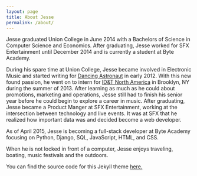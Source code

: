 ```yaml
---
layout: page
title: About Jesse 
permalink: /about/
---
```


Jesse graduated Union College in June 2014 with a Bachelors of Science in Computer Science and Economics. After graduating, Jesse worked for SFX Entertainment until December 2014 and is currently a student at Byte Academy.

During his spare time at Union College, Jesse became involved in Electronic Music and started writing for [Dancing Astronaut](http://www.dancingastronaut.com/author/jgrushack/) in early 2012. With this new found passion, he went on to intern for [ID&T North America](http://www.id-t.com/company/) in Brooklyn, NY during the summer of 2013. After learning as much as he could about promotions, marketing and operations, Jesse still had to finish his senior year before he could begin to explore a career in music. After graduating, Jesse became a Product Manger at SFX Entertainment, working at the intersection between technology and live events. It was at SFX that he realized how important data was and decided become a web developer.

As of April 2015, Jesse is becoming a full-stack developer at Byte Academy focusing on Python, Django, SQL, JavaScript, HTML, and CSS. 

When he is not locked in front of a computer, Jesse enjoys traveling, boating, music festivals and the outdoors. 




You can find the source code for this Jekyll theme [here.](https://github.com/jglovier/jekyll-new)

